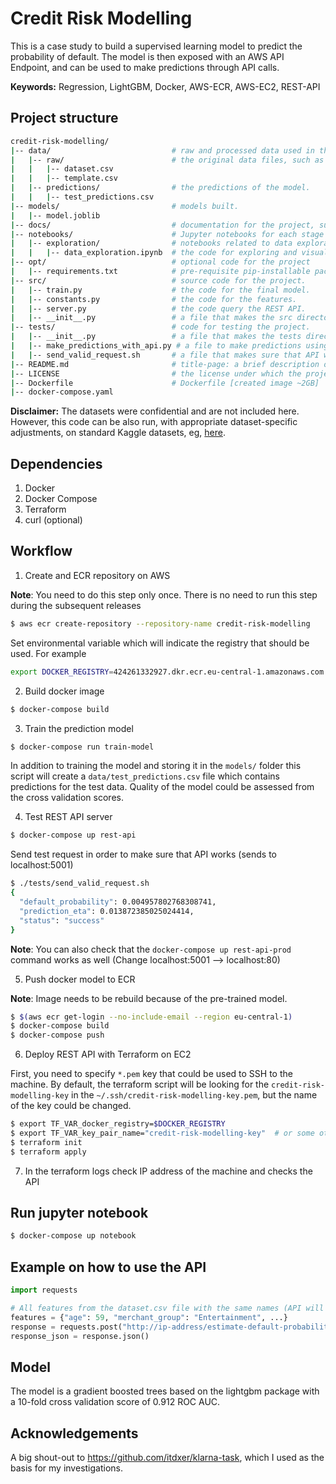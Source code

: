 # Credit Risk Modelling

This is a case study to build a supervised learning model to predict the probability of default. The model is then exposed with an AWS API Endpoint, and can be used to make predictions through API calls.

**Keywords:** Regression, LightGBM, Docker, AWS-ECR, AWS-EC2, REST-API

## Project structure

```bash
credit-risk-modelling/
|-- data/                           # raw and processed data used in the project.
|   |-- raw/                        # the original data files, such as credit_data.csv.
|   |   |-- dataset.csv             
|   |   |-- template.csv            
|   |-- predictions/                # the predictions of the model.
|   |   |-- test_predictions.csv            
|-- models/                         # models built.
|   |-- model.joblib
|-- docs/                           # documentation for the project, such as project requirements, design documents, and user guides.
|-- notebooks/                      # Jupyter notebooks for each stage of the workflow.
|   |-- exploration/                # notebooks related to data exploration.
|   |   |-- data_exploration.ipynb  # the code for exploring and visualizing the data.
|-- opt/                            # optional code for the project
|   |-- requirements.txt            # pre-requisite pip-installable packages
|-- src/                            # source code for the project.
|   |-- train.py                    # the code for the final model.
|   |-- constants.py                # the code for the features.
|   |-- server.py                   # the code query the REST API.
|   |-- __init__.py                 # a file that makes the src directory a Python package.
|-- tests/                          # code for testing the project.
|   |-- __init__.py                 # a file that makes the tests directory a Python package.
|   |-- make_predictions_with_api.py # a file to make predictions using the API.
|   |-- send_valid_request.sh       # a file that makes sure that API works (sends to localhost:5001).
|-- README.md                       # title-page: a brief description of the project.
|-- LICENSE                         # the license under which the project is distributed: MIT License
|-- Dockerfile                      # Dockerfile [created image ~2GB]
|-- docker-compose.yaml
```

**Disclaimer:** The datasets were confidential and are not included here. However, this code can be also run, with appropriate dataset-specific adjustments, on standard Kaggle datasets, eg, [here](https://www.kaggle.com/datasets/uciml/default-of-credit-card-clients-dataset).

## Dependencies

1. Docker
2. Docker Compose
3. Terraform
4. curl (optional)

## Workflow

1. Create and ECR repository on AWS

**Note**: You need to do this step only once. There is no need to run this step during the subsequent releases

```bash
$ aws ecr create-repository --repository-name credit-risk-modelling
```

Set environmental variable which will indicate the registry that should be used. For example

```bash
export DOCKER_REGISTRY=424261332927.dkr.ecr.eu-central-1.amazonaws.com
```

2. Build docker image

```bash
$ docker-compose build
```

3. Train the prediction model

```bash
$ docker-compose run train-model
```

In addition to training the model and storing it in the `models/` folder this script will create a `data/test_predictions.csv` file which contains predictions for the test data. Quality of the model could be assessed from the cross validation scores.

4. Test REST API server

```bash
$ docker-compose up rest-api
```

Send test request in order to make sure that API works (sends to localhost:5001)

```bash
$ ./tests/send_valid_request.sh
{
  "default_probability": 0.004957802768308741,
  "prediction_eta": 0.013872385025024414,
  "status": "success"
}
```

**Note**: You can also check that the `docker-compose up rest-api-prod` command works as well (Change localhost:5001 --> localhost:80)

5. Push docker model to ECR

**Note**: Image needs to be rebuild because of the pre-trained model.

```bash
$ $(aws ecr get-login --no-include-email --region eu-central-1)
$ docker-compose build
$ docker-compose push
```

6. Deploy REST API with Terraform on EC2

First, you need to specify `*.pem` key that could be used to SSH to the machine. By default, the terraform script will be looking for the `credit-risk-modelling-key` in the `~/.ssh/credit-risk-modelling-key.pem`, but the name of the key could be changed.

```bash
$ export TF_VAR_docker_registry=$DOCKER_REGISTRY
$ export TF_VAR_key_pair_name="credit-risk-modelling-key"  # or some other name of the key
$ terraform init
$ terraform apply
```

7. In the terraform logs check IP address of the machine and checks the API

## Run jupyter notebook

```bash
$ docker-compose up notebook
```

## Example on how to use the API

```python
import requests

# All features from the dataset.csv file with the same names (API will select important features)
features = {"age": 59, "merchant_group": "Entertainment", ...}
response = requests.post("http://ip-address/estimate-default-probability", json=features)
response_json = response.json()
```

## Model

The model is a gradient boosted trees based on the lightgbm package with a 10-fold cross validation score of 0.912 ROC AUC.

## Acknowledgements
A big shout-out to https://github.com/itdxer/klarna-task, which I used as the basis for my investigations.

